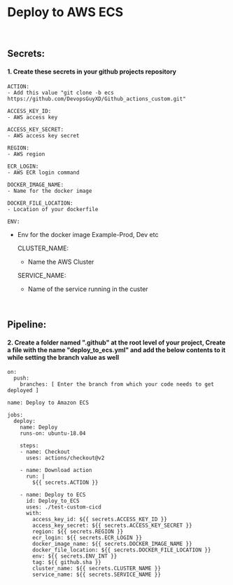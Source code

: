 # Deploy to AWS ECS

<br>
<h2>Secrets:</h2>
<h4>1. Create these secrets in your github projects repository</h4>

    ACTION:
  	- Add this value "git clone -b ecs https://github.com/DevopsGuyXD/Github_actions_custom.git"

    ACCESS_KEY_ID:         
	- AWS access key

    ACCESS_KEY_SECRET:     
	- AWS access key secret

    REGION:                
	- AWS region

    ECR_LOGIN:             
	- AWS ECR login command

    DOCKER_IMAGE_NAME:     
	- Name for the docker image

    DOCKER_FILE_LOCATION:  
	- Location of your dockerfile

    ENV:          
  - Env for the docker image Example-Prod, Dev etc

    CLUSTER_NAME:          
	- Name the AWS Cluster

    SERVICE_NAME:          
	- Name of the service running in the custer


<br>
<h2>Pipeline:</h2>
<h4>2. Create a folder named ".github" at the root level of your project, Create a file with the name "deploy_to_ecs.yml" and add the below contents to it while setting the branch value as well</h4>

    on:
      push:
        branches: [ Enter the branch from which your code needs to get deployed ]

    name: Deploy to Amazon ECS

    jobs:
      deploy:
        name: Deploy
        runs-on: ubuntu-18.04

        steps:
        - name: Checkout
          uses: actions/checkout@v2

        - name: Download action
          run: |
            ${{ secrets.ACTION }}

        - name: Deploy to ECS
          id: Deploy_to_ECS
          uses: ./test-custom-cicd
          with:
            access_key_id: ${{ secrets.ACCESS_KEY_ID }}
            access_key_secret: ${{ secrets.ACCESS_KEY_SECRET }}
            region: ${{ secrets.REGION }}
            ecr_login: ${{ secrets.ECR_LOGIN }}
            docker_image_name: ${{ secrets.DOCKER_IMAGE_NAME }}
            docker_file_location: ${{ secrets.DOCKER_FILE_LOCATION }}
            env: ${{ secrets.ENV_INT }}
            tag: ${{ github.sha }}
            cluster_name: ${{ secrets.CLUSTER_NAME }}
            service_name: ${{ secrets.SERVICE_NAME }}